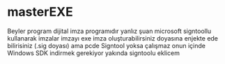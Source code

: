 # masterEXE
Beyler program dijital imza programıdır yanlız şuan microsoft signtoollu kullanarak imzalar imzayı exe imza oluşturabilirsiniz  doyasına enjekte ede bilirisiniz (.sig doyası) ama pcde Signtool yoksa çalışmaz onun içinde Windows SDK indirmek gerekiyor  yakında signtoolu eklicem
